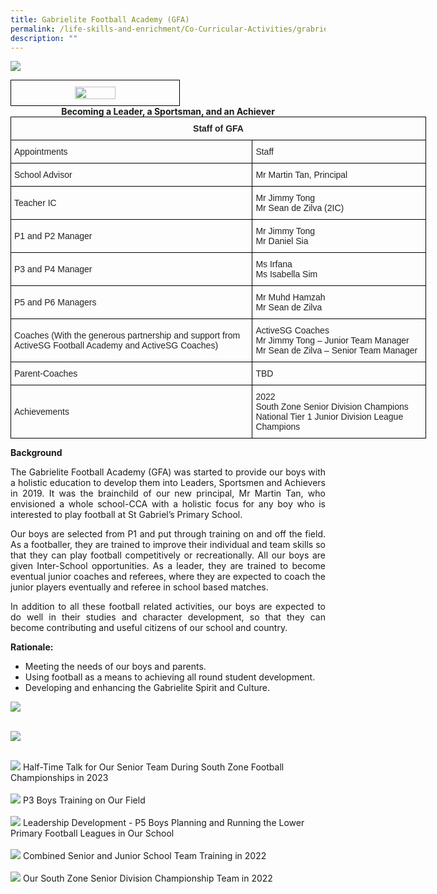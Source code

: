 ```yaml
---
title: Gabrielite Football Academy (GFA)
permalink: /life-skills-and-enrichment/Co-Curricular-Activities/grabrielite-football-academy/
description: ""
---
```

![](/images/GFA%202023.jpg)

<style type="text/css">
.tg  {border-collapse:collapse;border-spacing:0;margin:0px auto;}
.tg td{border-color:black;border-style:solid;border-width:1px;font-family:Arial, sans-serif;font-size:14px;
  overflow:hidden;padding:10px 5px;word-break:normal;}
.tg th{border-color:black;border-style:solid;border-width:1px;font-family:Arial, sans-serif;font-size:14px;
  font-weight:normal;overflow:hidden;padding:10px 5px;word-break:normal;}
.tg .tg-nrix{text-align:center;vertical-align:middle}
</style>
<table class="tg" style="undefined;table-layout: fixed; width: 540px">
<colgroup>
<col style="width: 270px">
</colgroup>
<tbody>
  <tr>
    <td class="tg-nrix"><img src="/images/gfa2.jpeg" 
     style="width:50%"></td>
  </tr>
</tbody>
</table>

<center><strong>Becoming a Leader, a Sportsman, and an Achiever</strong></center>

<style type="text/css">
.tg  {border-collapse:collapse;border-spacing:0;margin:0px auto;}
.tg td{border-color:black;border-style:solid;border-width:1px;font-family:Arial, sans-serif;font-size:14px;
  overflow:hidden;padding:10px 5px;word-break:normal;}
.tg th{border-color:black;border-style:solid;border-width:1px;font-family:Arial, sans-serif;font-size:14px;
  font-weight:normal;overflow:hidden;padding:10px 5px;word-break:normal;}
.tg .tg-vl7p{color:#222;text-align:left;vertical-align:middle}
.tg .tg-e2p0{color:#222;font-weight:bold;text-align:center;vertical-align:middle}
.tg .tg-bjk0{color:#232323;text-align:left;vertical-align:middle}
</style>
<table class="tg" style="undefined;table-layout: fixed; width: 665px">
<colgroup>
<col style="width: 387px">
<col style="width: 278px">
</colgroup>
<tbody>
  <tr>
    <td class="tg-e2p0" colspan="2"><span style="color:#222;background-color:transparent">Staff of GFA</span></td>
  </tr>
  <tr>
    <td class="tg-vl7p"><span style="font-weight:normal">Appointments</span></td>
    <td class="tg-vl7p"><span style="font-weight:normal">Staff</span></td>
  </tr>
  <tr>
    <td class="tg-vl7p"><span style="font-weight:normal">School Advisor</span></td>
    <td class="tg-vl7p"><span style="font-weight:normal">Mr Martin Tan, Principal </span></td>
  </tr>
  <tr>
    <td class="tg-vl7p"><span style="font-weight:normal">Teacher IC</span></td>
    <td class="tg-vl7p"><span style="font-weight:normal">Mr Jimmy Tong</span><br>Mr Sean de Zilva (2IC)</td>
  </tr>
  <tr>
    <td class="tg-vl7p"><span style="font-weight:normal">P1 and P2 Manager </span></td>
    <td class="tg-vl7p"><span style="font-weight:normal">Mr Jimmy Tong</span><br>Mr Daniel Sia<span style="color:#222"> </span></td>
  </tr>
  <tr>
    <td class="tg-vl7p"><span style="font-weight:normal">P3 and P4 Manager</span></td>
    <td class="tg-bjk0"><span style="font-weight:normal;color:#232323">Ms Irfana</span><br>Ms Isabella Sim<span style="color:#222"> </span></td>
  </tr>
  <tr>
    <td class="tg-bjk0"><span style="color:#232323">P5 and P6 Managers</span></td>
    <td class="tg-vl7p"><span style="font-weight:normal">Mr Muhd Hamzah</span><br><span style="font-weight:normal">Mr Sean de Zilva</span></td>
  </tr>
  <tr>
    <td class="tg-bjk0"><span style="color:#232323">Coaches (</span><span style="font-weight:400">With the generous partnership and support from ActiveSG Football Academy and ActiveSG Coaches)</span></td>
    <td class="tg-vl7p">ActiveSG Coaches<br><span style="font-weight:normal">Mr Jimmy Tong – Junior Team Manager</span><br>Mr Sean de Zilva – Senior Team Manager<span style="color:#222"> </span></td>
  </tr>
  <tr>
    <td class="tg-vl7p"><span style="font-weight:normal">Parent-Coaches</span></td>
    <td class="tg-vl7p"><span style="font-weight:normal"> TBD</span></td>
  </tr>
	<tr>
    <td class="tg-vl7p"><span style="font-weight:normal">Achievements</span></td>
    <td class="tg-vl7p"><span style="font-weight:normal"> 2022<br>
			South Zone Senior Division Champions <br>
National Tier 1 Junior Division League Champions
</span></td>
  </tr>
</tbody>
</table>

**Background**

 <p align="justify">
The Gabrielite Football Academy (GFA) was started to provide our boys with a holistic education to develop them into Leaders, Sportsmen and Achievers in 2019. It was the brainchild of our new principal, Mr Martin Tan, who envisioned a whole school-CCA with a holistic focus for any boy who is interested to play football at St Gabriel’s Primary School. </p>

  
<p align="justify">
Our boys are selected from P1 and put through training on and off the field. As a footballer, they are trained to improve their individual and team skills so that they can play football competitively or recreationally. All our boys are given Inter-School opportunities. As a leader, they are trained to become eventual junior coaches and referees, where they are expected to coach the junior players eventually and referee in school based matches. </p>

  
<p align="justify">
In addition to all these football related activities, our boys are expected to do well in their studies and character development, so that they can become contributing and useful citizens of our school and country. </p>

  

**Rationale:**
* Meeting the needs of our boys and parents.
* Using football as a means to achieving all round student development.
* Developing and enhancing the Gabrielite Spirit and Culture.
		 
<img src="/images/gfa5.jpeg">
		 
<br><img src="/images/gfa6.jpeg" >
		 
<br><img src="/images/GFA%20photo1.jpg">
Half-Time Talk for Our Senior Team During South Zone Football Championships in 2023
 <br><br><img src="/images/GFA%20photo2.jpg">
P3 Boys Training on Our Field		 	
 <br><img src="/images/gfa%20photo3.jpg">
 Leadership Development - P5 Boys Planning and Running the Lower Primary Football Leagues in Our School
 <br><br><img src="/images/gfa%20photo4.jpg">
 Combined Senior and Junior School Team Training in 2022
  <br><br><img src="/images/gfa%20photo5.jpg">
	Our South Zone Senior Division Championship Team in 2022